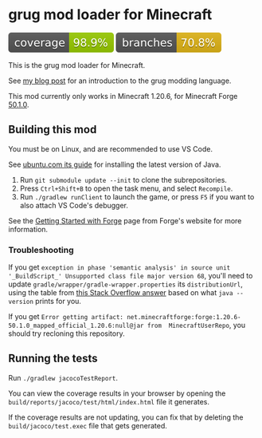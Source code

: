 # grug mod loader for Minecraft

[![Coverage](.github/badges/jacoco.svg)](https://github.com/MyNameIsTrez/grug-mod-loader-for-minecraft/actions/workflows/build.yml)
[![Branches](.github/badges/branches.svg)](https://github.com/MyNameIsTrez/grug-mod-loader-for-minecraft/actions/workflows/build.yml)

This is the grug mod loader for Minecraft.

See [my blog post](https://mynameistrez.github.io/2024/02/29/creating-the-perfect-modding-language.html) for an introduction to the grug modding language.

This mod currently only works in Minecraft 1.20.6, for Minecraft Forge [50.1.0](https://files.minecraftforge.net/net/minecraftforge/forge/index_1.20.6.html).

## Building this mod

You must be on Linux, and are recommended to use VS Code.

See [ubuntu.com its guide](https://ubuntu.com/tutorials/install-jre) for installing the latest version of Java.

1. Run `git submodule update --init` to clone the subrepositories.
2. Press `Ctrl+Shift+B` to open the task menu, and select `Recompile`.
3. Run `./gradlew runClient` to launch the game, or press `F5` if you want to also attach VS Code's debugger.

See the [Getting Started with Forge](https://docs.minecraftforge.net/en/latest/gettingstarted/) page from Forge's website for more information.

### Troubleshooting

If you get `exception in phase 'semantic analysis' in source unit '_BuildScript_' Unsupported class file major version 68`, you'll need to update `gradle/wrapper/gradle-wrapper.properties` its `distributionUrl`, using the table from [this Stack Overflow answer](https://stackoverflow.com/a/75117113/13279557) based on what `java --version` prints for you.

If you get `Error getting artifact: net.minecraftforge:forge:1.20.6-50.1.0_mapped_official_1.20.6:null@jar from  MinecraftUserRepo`, you should try recloning this repository.

## Running the tests

Run `./gradlew jacocoTestReport`.

You can view the coverage results in your browser by opening the `build/reports/jacoco/test/html/index.html` file it generates.

If the coverage results are not updating, you can fix that by deleting the `build/jacoco/test.exec` file that gets generated.
